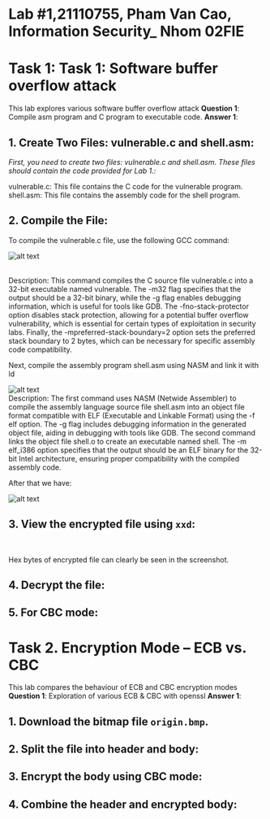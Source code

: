 # Lab #1,21110755, Pham Van Cao, Information Security_ Nhom 02FIE
# Task 1: Task 1: Software buffer overflow attack
This lab explores various software buffer overflow attack
**Question 1**: Compile asm program and C program to executable code.
**Answer 1**:
## 1. Create Two Files: vulnerable.c and shell.asm:
*First, you need to create two files: vulnerable.c and shell.asm. These files should contain the code provided for Lab 1.:*<br>

vulnerable.c: This file contains the C code for the vulnerable program.
shell.asm: This file contains the assembly code for the shell program.

## 2. Compile the File:

To compile the vulnerable.c file, use the following GCC command:

![alt text](img/2.png)

<br>
Description: This command compiles the C source file vulnerable.c into a 32-bit executable named vulnerable. The -m32 flag specifies that the output should be a 32-bit binary, while the -g flag enables debugging information, which is useful for tools like GDB. The -fno-stack-protector option disables stack protection, allowing for a potential buffer overflow vulnerability, which is essential for certain types of exploitation in security labs. Finally, the -mpreferred-stack-boundary=2 option sets the preferred stack boundary to 2 bytes, which can be necessary for specific assembly code compatibility.

Next, compile the assembly program shell.asm using NASM and link it with ld

![alt text](img/3.png)
<br>
Description: The first command uses NASM (Netwide Assembler) to compile the assembly language source file shell.asm into an object file format compatible with ELF (Executable and Linkable Format) using the -f elf option. The -g flag includes debugging information in the generated object file, aiding in debugging with tools like GDB. The second command links the object file shell.o to create an executable named shell. The -m elf_i386 option specifies that the output should be an ELF binary for the 32-bit Intel architecture, ensuring proper compatibility with the compiled assembly code.

After that we have: 

![alt text](img/4.png)

## 3. View the encrypted file using `xxd`:


<br>

Hex bytes of encrypted file can clearly be seen in the screenshot.

## 4. Decrypt the file:


## 5. **For CBC mode**:



# Task 2. Encryption Mode – ECB vs. CBC
This lab compares the behaviour of ECB and CBC encryption modes
**Question 1**: Exploration of various ECB & CBC  with openssl
**Answer 1**:
## 1. Download the bitmap file `origin.bmp`.


## 2. Split the file into header and body:


## 3. Encrypt the body using CBC mode:


## 4. Combine the header and encrypted body:

